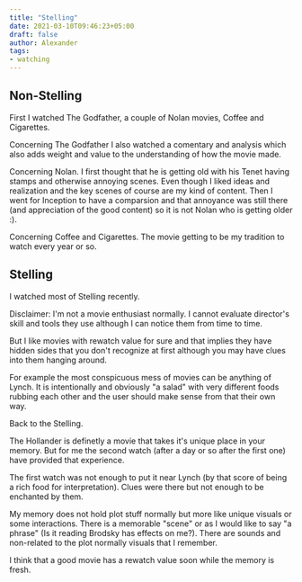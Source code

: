 ```yaml
---
title: "Stelling"
date: 2021-03-10T09:46:23+05:00
draft: false
author: Alexander
tags:
- watching
---
```


## Non-Stelling

First I watched The Godfather, a couple of Nolan movies, Coffee and Cigarettes.

Concerning The Godfather I also watched a comentary and analysis which also adds weight and value to the understanding of how the movie made.

Concerning Nolan.
I first thought that he is getting old with his Tenet having stamps and otherwise annoying scenes.
Even though I liked ideas and realization and the key scenes of course are my kind of content.
Then I went for Inception to have a comparsion and that annoyance was still there (and appreciation of the good content) so it is not Nolan
who is getting older :).

Concerning Coffee and Cigarettes.
The movie getting to be my tradition to watch every year or so.


## Stelling

I watched most of Stelling recently.

Disclaimer:
I'm not a movie enthusiast normally.
I cannot evaluate director's skill and tools they use although I can notice them from time to time.

But I like movies with rewatch value for sure and that implies they have hidden sides
that you don't recognize at first although you may have clues into them hanging around.

For example the most conspicuous mess of movies can be anything of Lynch.
It is intentionally and obviously "a salad" with very different foods rubbing each other
and the user should make sense from that their own way.

Back to the Stelling.

The Hollander is definetly a movie that takes it's unique place in your memory.
But for me the second watch (after a day or so after the first one) have provided that experience.

The first watch was not enough to put it near Lynch (by that score of being a rich food for interpretation).
Clues were there but not enough to be enchanted by them.

My memory does not hold plot stuff normally but more like unique visuals or some interactions.
There is a memorable "scene" or as I would like to say "a phrase" (Is it reading Brodsky has effects on me?).
There are sounds and non-related to the plot normally visuals that I remember.

I think that a good movie has a rewatch value soon while the memory is fresh.
